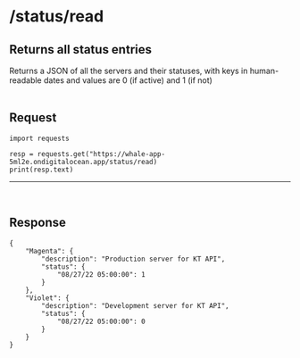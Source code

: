 # /status/read

## Returns all status entries
Returns a JSON of all the servers and their statuses, with keys in human-readable dates and values are 0 (if active) and 1 (if not)
<br><br>

## Request

    import requests

    resp = requests.get("https://whale-app-5ml2e.ondigitalocean.app/status/read)
    print(resp.text)

<hr> <br>

## Response
    
    {
        "Magenta": {
            "description": "Production server for KT API",
            "status": {
                "08/27/22 05:00:00": 1
            }
        },
        "Violet": {
            "description": "Development server for KT API",
            "status": {
                "08/27/22 05:00:00": 0
            }
        }
    }